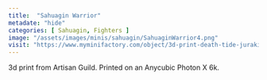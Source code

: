 ```yaml
---
title:  "Sahuagin Warrior"
metadate: "hide"
categories: [ Sahuagin, Fighters ]
image: "/assets/images/minis/sahuagin/SahuaginWarrior4.png"
visit: "https://www.myminifactory.com/object/3d-print-death-tide-jurakins-presupported-122025"
---
```

3d print from Artisan Guild. 
Printed on an Anycubic Photon X 6k.